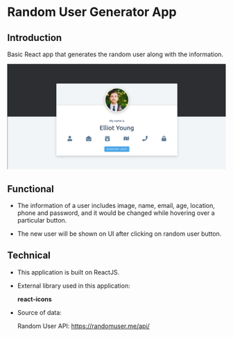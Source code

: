 #   Random User Generator App

##  Introduction

Basic React app that generates the random user along with the information.

![Random User Generator App](https://github.com/sudarshan-sh/RandomUserGeneratorApp/blob/main/images/random-user-app.png)

##  Functional

*   The information of a user includes image, name, email, age, location, phone and password, and it would be changed while hovering over a particular button.

*   The new user will be shown on UI after clicking on random user button.

##  Technical

*   This application is built on ReactJS.

*   External library used in this application: 

    **react-icons**

*   Source of data: 

    Random User API: https://randomuser.me/api/